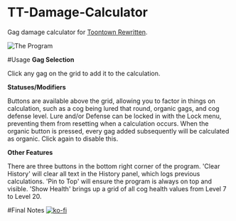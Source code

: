 # TT-Damage-Calculator
 Gag damage calculator for [Toontown Rewritten](https://toontownrewritten.com/).

![The Program](https://i.imgur.com/miyZ4qp.png)

#Usage
**Gag Selection**

Click any gag on the grid to add it to the calculation. 

**Statuses/Modifiers**

Buttons are available above the grid, allowing you to factor in things on calculation, such as a cog being lured that round, organic gags, and cog defense level. Lure and/or Defense can be locked in with the Lock menu, preventing them from resetting when a calculation occurs. When the organic button is pressed, every gag added subsequently will be calculated as organic. Click again to disable this.

**Other Features**

There are three buttons in the bottom right corner of the program. 'Clear History' will clear all text in the History panel, which logs previous calculations. 'Pin to Top' will ensure the program is always on top and visible. 'Show Health' brings up a grid of all cog health values from Level 7 to Level 20.

#Final Notes
[![ko-fi](https://ko-fi.com/img/githubbutton_sm.svg)](https://ko-fi.com/I2I65IWZG)
